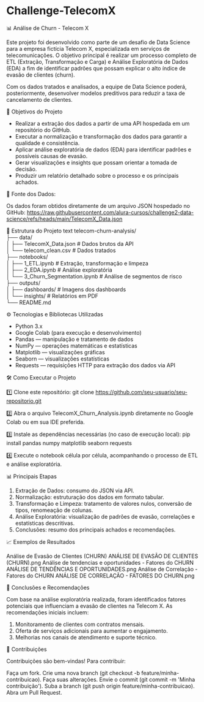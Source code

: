 # Challenge-TelecomX 


📊 Análise de Churn - Telecom X

Este projeto foi desenvolvido como parte de um desafio de Data Science para a empresa fictícia Telecom X, especializada em serviços de telecomunicações. O objetivo principal é realizar um processo completo de ETL (Extração, Transformação e Carga) e Análise Exploratória de Dados (EDA) a fim de identificar padrões que possam explicar o alto índice de evasão de clientes (churn).

Com os dados tratados e analisados, a equipe de Data Science poderá, posteriormente, desenvolver modelos preditivos para reduzir a taxa de cancelamento de clientes.

🎯 Objetivos do Projeto

* Realizar a extração dos dados a partir de uma API hospedada em um repositório do GitHub.
* Executar a normalização e transformação dos dados para garantir a qualidade e consistência.
* Aplicar análise exploratória de dados (EDA) para identificar padrões e possíveis causas de evasão.
* Gerar visualizações e insights que possam orientar a tomada de decisão.
* Produzir um relatório detalhado sobre o processo e os principais achados.

🔗 Fonte dos Dados:

Os dados foram obtidos diretamente de um arquivo JSON hospedado no GitHub:
https://raw.githubusercontent.com/alura-cursos/challenge2-data-science/refs/heads/main/TelecomX_Data.json

📂 Estrutura do Projeto
text
telecom-churn-analysis/  
├── data/  
│   ├── TelecomX_Data.json          # Dados brutos da API  
│   └── telecom_clean.csv           # Dados tratados  
├── notebooks/  
│   ├── 1_ETL.ipynb                # Extração, transformação e limpeza  
│   ├── 2_EDA.ipynb                # Análise exploratória  
│   └── 3_Churn_Segmentation.ipynb # Análise de segmentos de risco  
├── outputs/  
│   ├── dashboards/                # Imagens dos dashboards  
│   └── insights/                  # Relatórios em PDF  
└── README.md  

⚙️ Tecnologias e Bibliotecas Utilizadas

* Python 3.x
* Google Colab (para execução e desenvolvimento)
* Pandas — manipulação e tratamento de dados
* NumPy — operações matemáticas e estatísticas
* Matplotlib — visualizações gráficas
* Seaborn — visualizações estatísticas
* Requests — requisições HTTP para extração dos dados via API

🛠️ Como Executar o Projeto

1️⃣ Clone este repositório:
git clone https://github.com/seu-usuario/seu-repositorio.git

2️⃣ Abra o arquivo TelecomX_Churn_Analysis.ipynb diretamente no Google Colab ou em sua IDE preferida.

3️⃣ Instale as dependências necessárias (no caso de execução local):
pip install pandas numpy matplotlib seaborn requests

4️⃣ Execute o notebook célula por célula, acompanhando o processo de ETL e análise exploratória.

📊 Principais Etapas

1. Extração de Dados: consumo do JSON via API.
2. Normalização: estruturação dos dados em formato tabular.
3. Transformação e Limpeza: tratamento de valores nulos, conversão de tipos, renomeação de colunas.
4. Análise Exploratória: visualização de padrões de evasão, correlações e estatísticas descritivas.
5. Conclusões: resumo dos principais achados e recomendações.

📈 Exemplos de Resultados

Análise de Evasão de Clientes (CHURN)
ANÁLISE DE EVASÃO DE CLIENTES (CHURN).png
Análise de tendencias e oportunidades  - Fatores do CHURN
ANÁLISE DE TENDÊNCIAS E OPORTUNIDADES.png
Análise de Correlação - Fatores do CHURN
ANÁLISE DE CORRELAÇÃO - FATORES DO CHURN.png


📝 Conclusões e Recomendações

Com base na análise exploratória realizada, foram identificados fatores potenciais que influenciam a evasão de clientes na Telecom X. As recomendações iniciais incluem:

1. Monitoramento de clientes com contratos mensais.
2. Oferta de serviços adicionais para aumentar o engajamento.
3. Melhorias nos canais de atendimento e suporte técnico.

🤝 Contribuições

Contribuições são bem-vindas!
Para contribuir:

Faça um fork.
Crie uma nova branch (git checkout -b feature/minha-contribuicao).
Faça suas alterações.
Envie o commit (git commit -m 'Minha contribuição').
Suba a branch (git push origin feature/minha-contribuicao).
Abra um Pull Request.





